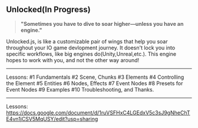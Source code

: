 ## Unlocked(In Progress)

> **"Sometimes you have to dive to soar higher—unless you have an engine."**

Unlocked.js, is like a customizable pair of wings that help you soar throughout your IO game devlopment journey.
It doesn't lock you into specific workflows, like big engines do(Unity,Unreal,etc.).
This engine hopes to work with you, and not the other way around!

---

Lessons:
#1 Fundamentals
#2 Scene, Chunks
#3 Elements
#4 Controlling the Element
#5 Entities
#6 Nodes, Effects
#7 Event Nodes
#8 Presets for Event Nodes
#9 Examples
#10 Troubleshooting, and Thanks.

---

Lessons:
https://docs.google.com/document/d/1ruVSFHxC4LGEdxV5c3sJ9gNheChTE4vn1jCSV5MqUSY/edit?usp=sharing

